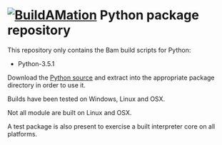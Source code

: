 # [![BuildAMation](http://buildamation.com/BAM-small.png)](https://github.com/markfinal/BuildAMation) Python package repository

This repository only contains the Bam build scripts for Python:

* Python-3.5.1

Download the [Python source](https://www.python.org/downloads/) and extract into the appropriate package directory in order to use it.

Builds have been tested on Windows, Linux and OSX.

Not all module are built on Linux and OSX.

A test package is also present to exercise a built interpreter core on all platforms.
